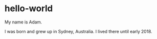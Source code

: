 # hello-world

My name is Adam.

I was born and grew up in Sydney, Australia. I lived there until early 2018.
